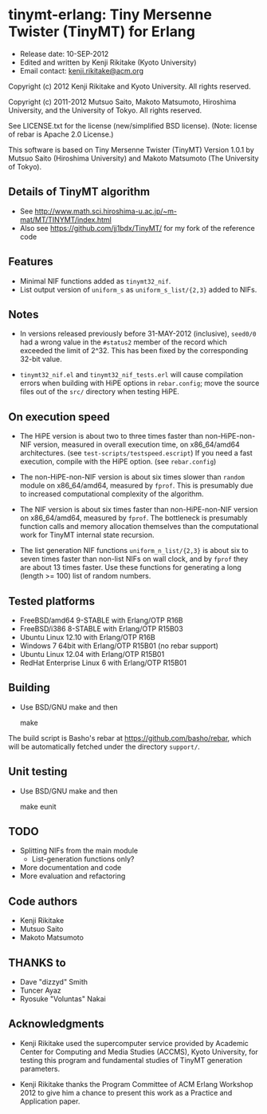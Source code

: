 # tinymt-erlang: Tiny Mersenne Twister (TinyMT) for Erlang

* Release date: 10-SEP-2012
* Edited and written by Kenji Rikitake (Kyoto University)
* Email contact: <kenji.rikitake@acm.org>

Copyright (c) 2012 Kenji Rikitake and Kyoto University. All rights
reserved.

Copyright (c) 2011-2012 Mutsuo Saito, Makoto Matsumoto, Hiroshima
University, and the University of Tokyo. All rights reserved.

See LICENSE.txt for the license (new/simplified BSD license). (Note:
license of rebar is Apache 2.0 License.)

This software is based on
Tiny Mersenne Twister (TinyMT) Version 1.0.1
by Mutsuo Saito (Hiroshima University) and Makoto Matsumoto (The University of Tokyo).

## Details of TinyMT algorithm

* See <http://www.math.sci.hiroshima-u.ac.jp/~m-mat/MT/TINYMT/index.html>
* Also see <https://github.com/jj1bdx/TinyMT/> for my fork of the reference code

## Features

* Minimal NIF functions added as `tinymt32_nif`.
* List output version of `uniform_s` as `uniform_s_list/{2,3}` added to NIFs.

## Notes

* In versions released previously before 31-MAY-2012 (inclusive),
  `seed0/0` had a wrong value in the `#status2` member of the record
  which exceeded the limit of 2^32.  This has been fixed by the
  corresponding 32-bit value.

* `tinymt32_nif.el` and `tinymt32_nif_tests.erl` will cause compilation errors
  when building with HiPE options in `rebar.config`; move the source files
  out of the `src/` directory when testing HiPE.

## On execution speed

* The HiPE version is about two to three times faster than non-HiPE-non-NIF
  version, measured in overall execution time, on x86\_64/amd64
  architectures. (see `test-scripts/testspeed.escript`) If you need a
  fast execution, compile with the HiPE option. (see `rebar.config`)

* The non-HiPE-non-NIF version is about six times slower than `random` module
  on x86\_64/amd64, measured by `fprof`.  This is presumably due to increased
  computational complexity of the algorithm.

* The NIF version is about six times faster than non-HiPE-non-NIF
  version on x86\_64/amd64, measured by `fprof`.  The bottleneck is
  presumably function calls and memory allocation themselves than the
  computational work for TinyMT internal state recursion.

* The list generation NIF functions `uniform_n_list/{2,3}` is about
  six to seven times faster than non-list NIFs on wall clock, and
  by `fprof` they are about 13 times faster.  Use these functions
  for generating a long (length >= 100) list of random numbers.

## Tested platforms

* FreeBSD/amd64 9-STABLE with Erlang/OTP R16B
* FreeBSD/i386 8-STABLE with Erlang/OTP R15B03
* Ubuntu Linux 12.10 with Erlang/OTP R16B
* Windows 7 64bit with Erlang/OTP R15B01 (no rebar support)
* Ubuntu Linux 12.04 with Erlang/OTP R15B01
* RedHat Enterprise Linux 6 with Erlang/OTP R15B01

## Building 

* Use BSD/GNU make and then

    make

The build script is Basho's rebar at <https://github.com/basho/rebar>,
which will be automatically fetched under the directory `support/`.

## Unit testing

* Use BSD/GNU make and then

    make eunit

## TODO

* Splitting NIFs from the main module
    * List-generation functions only?
* More documentation and code
* More evaluation and refactoring

## Code authors

* Kenji Rikitake
* Mutsuo Saito
* Makoto Matsumoto

## THANKS to

* Dave "dizzyd" Smith
* Tuncer Ayaz
* Ryosuke "Voluntas" Nakai

## Acknowledgments

* Kenji Rikitake used the supercomputer service provided by Academic
  Center for Computing and Media Studies (ACCMS), Kyoto University, for
  testing this program and fundamental studies of TinyMT generation
  parameters.

* Kenji Rikitake thanks the Program Committee of ACM Erlang Workshop
  2012 to give him a chance to present this work as a Practice and
  Application paper.
